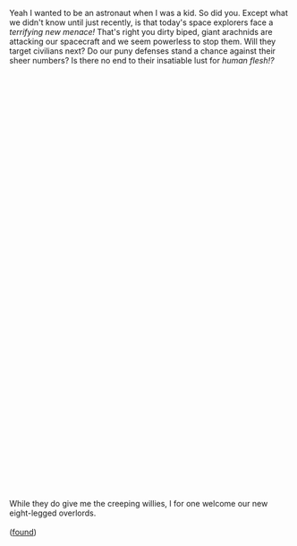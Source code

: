 Yeah I wanted to be an astronaut when I was a kid.  So did you.  Except what we didn't know until just recently, is that today's space explorers face a <span style="font-style: italic;">terrifying new menace!</span> That's right you dirty biped, giant arachnids are attacking our spacecraft and we seem powerless to stop them. Will they target civilians next? Do our puny defenses stand a chance against their sheer numbers? Is there no end to their insatiable lust for <span style="font-style: italic;">human flesh!?  </span><br /><br /><div style="text-align: center;"><object height="355" width="425"><param name="movie" value="http://www.youtube.com/v/xxkCMUlKJF0&amp;rel=1&amp;border=0"><param name="wmode" value="transparent"></object><object height="355" width="425"><embed src="http://www.youtube.com/v/xxkCMUlKJF0&amp;rel=1&amp;border=0" type="application/x-shockwave-flash" wmode="transparent" height="355" width="425"></embed></object></div><br /><br />While they do give me the creeping willies, I for one welcome our new eight-legged overlords.<br /><br />(<a href="http://laughingsquid.com/a-giant-spider-attacks-space-shuttle-atlantis/" target="_blank">found</a>)